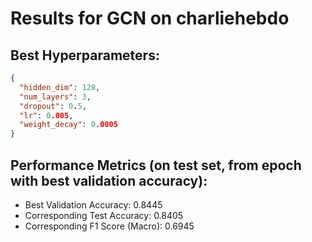 # Results for GCN on charliehebdo

## Best Hyperparameters:
```json
{
  "hidden_dim": 128,
  "num_layers": 3,
  "dropout": 0.5,
  "lr": 0.005,
  "weight_decay": 0.0005
}
```

## Performance Metrics (on test set, from epoch with best validation accuracy):
- Best Validation Accuracy: 0.8445
- Corresponding Test Accuracy: 0.8405
- Corresponding F1 Score (Macro): 0.6945
